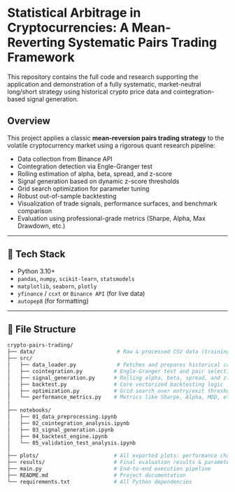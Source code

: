 # Statistical Arbitrage in Cryptocurrencies: A Mean-Reverting Systematic Pairs Trading Framework

This repository contains the full code and research supporting the application and demonstration of a fully systematic, market-neutral long/short strategy using historical crypto price data and cointegration-based signal generation.



## Overview

This project applies a classic **mean-reversion pairs trading strategy** to the volatile cryptocurrency market using a rigorous quant research pipeline:

-  Data collection from Binance API  
-  Cointegration detection via Engle-Granger test  
-  Rolling estimation of alpha, beta, spread, and z-score  
-  Signal generation based on dynamic z-score thresholds  
-  Grid search optimization for parameter tuning  
-  Robust out-of-sample backtesting  
-  Visualization of trade signals, performance surfaces, and benchmark comparison  
-  Evaluation using professional-grade metrics (Sharpe, Alpha, Max Drawdown, etc.)

---

## 🔧 Tech Stack

- Python 3.10+
- `pandas`, `numpy`, `scikit-learn`, `statsmodels`
- `matplotlib`, `seaborn`, `plotly`
- `yfinance` / `ccxt` or `Binance API` (for live data)
- `autopep8` (for formatting)

---

## 📁 File Structure

```bash
crypto-pairs-trading/
├── data/                          # Raw & processed CSV data (training, validation, test)
├── src/
│   ├── data_loader.py             # Fetches and prepares historical crypto prices
│   ├── cointegration.py          # Engle-Granger test and pair selection
│   ├── signal_generation.py      # Rolling alpha, beta, spread, and z-score calculation
│   ├── backtest.py               # Core vectorized backtesting logic
│   ├── optimization.py           # Grid search over entry/exit thresholds
│   └── performance_metrics.py    # Metrics like Sharpe, Alpha, MDD, etc.
│
├── notebooks/
│   ├── 01_data_preprocessing.ipynb
│   ├── 02_cointegration_analysis.ipynb
│   ├── 03_signal_generation.ipynb
│   ├── 04_backtest_engine.ipynb
│   └── 05_validation_test_analysis.ipynb
│
├── plots/                        # All exported plots: performance charts, trade signals
├── results/                      # Final evaluation results & parameter surfaces
├── main.py                       # End-to-end execution pipeline
├── README.md                     # Project documentation
└── requirements.txt              # All Python dependencies
